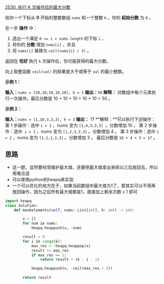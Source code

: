 [2530. 执行 K 次操作后的最大分数](https://leetcode.cn/problems/maximal-score-after-applying-k-operations/) 

给你一个下标从 **0** 开始的整数数组 `nums` 和一个整数 `k` 。你的 **起始分数** 为 `0` 。

在一步 **操作** 中：

1. 选出一个满足 `0 <= i < nums.length` 的下标 `i` ，
2. 将你的 **分数** 增加 `nums[i]` ，并且
3. 将 `nums[i]` 替换为 `ceil(nums[i] / 3)` 。

返回在 **恰好** 执行 `k` 次操作后，你可能获得的最大分数。

向上取整函数 `ceil(val)` 的结果是大于或等于 `val` 的最小整数。

**示例 1：**

**输入：**`nums = [10,10,10,10,10], k = 5`
**输出：**`50`
**解释：** 对数组中每个元素执行一次操作。最后分数是 10 + 10 + 10 + 10 + 10 = 50 。

**示例 2：**

**输入：**`nums = [1,10,3,3,3], k = 3`
**输出：** 17
**解释：**可以执行下述操作：
第 1 步操作：选中 `i = 1` ，nums 变为 `[1,4,3,3,3] `。分数增加 10 。
第 2 步操作：选中` i = 1` ，nums 变为 `[1,2,3,3,3]` 。分数增加 4 。
第 3 步操作：选中 `i = 2` ，nums 变为 `[1,1,1,3,3]` 。分数增加 3 。
最后分数是 `10 + 4 + 3 = 17` 。


## 思路

- 这一题，显然要经常维护最大值，还要把最大值拿出来除以三后放回去，所以用堆合适
- 可以使用python的heapq来实现
- 一个可以优化的地方在于，如果当前数组中最大值为1了，那其实可以不用再放回操作，因为之后所有最大值都是1，直接加上剩余次数 x 1 即可
```python
import heapq
class Solution:
    def maxKelements(self, nums: List[int], k: int) -> int:

        x = []
        for num in nums:
            heapq.heappush(x, -num)

        result = 0
        for i in range(k):
            max_res = -heapq.heappop(x)
            result += max_res
            if max_res == 1:
                return result + (k - i - 1)

            heapq.heappush(x, -ceil(max_res / 3))
        
        return result
```
